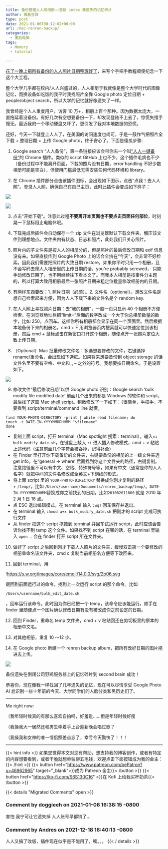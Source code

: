 ```yaml
---
title: 备份整理人人网相册——重新 index 我遗失的记忆碎片
author: 椒盐豆豉
type: post
date: 2021-01-06T08:12:02+00:00
url: /mac-renren-backup/
categories:
  - 重启电脑
tags:
  - Memory
  - tutorial

---
```

[花了一晚上把所有备份的人人照片日期整理好了](https://douchi.space/web/@mtfront/105506251925621875)，来写个手把手教程顺便纪念一下这个大工程。

整个大学几乎都在校内/人人兴盛过的，人人相册于我就像是整个大学时代的图像记忆，而换设备如吃饭的我平时我找照片全靠 Google photo 定位日期 + people/object search，所以大学的记忆就好像遗失了一样。

我曾经是个人人重度用户，访客 10 万+，相册上百个那种。因为数据太庞大，一直拖延着没备份。有好几次有空想要备份一下，却发现登陆不上去了，惊慌失措手慢无。最近我的一个移动硬盘又坏了，更引发了我对本地数据的恐慌。

还好，今天一下就登上人人了，在美国的访问速度也尚可，于是一鼓作气把照片全下载 + 整理日期 + 上传 Google photo，终于安心了。下面是傻瓜步骤:

1. Google search “人人备份”，第一条链接应该会带你去一个叫[”人人一键备份“](https://chrome.google.com/webstore/detail/%E4%BA%BA%E4%BA%BA%E4%B8%80%E9%94%AE%E5%A4%87%E4%BB%BD/efddmnffdanhlbgmmblkpfbllampcijp?hl=zh-CN)的 Chrome 插件。类似的 script GitHub 上也不少，这个插件毛病也不少（备份过程中不能离开页面，下载的照片没有日期，error handling 不好少数相册可能是空白），但使用门槛最低无需安装任何代码环境和 library。

2. 在 Chrome 插件部分点击该插件图标，会出现如下图示，点击“点我！去人人网”。登录人人网，确保自己在自己主页，此时此插件会变成如下样子：

![](https://lh3.googleusercontent.com/hyHKJiI6_ufPBbywLCNOjQ6FaRliQjJW9qLAfpb8dI198ICK7MaWR1UKedjfQKix-TuS9qnnELckfbeMDM1MoFQo=w640-h400-e365-rj-sc0x00ffffff)

![](https://lh3.googleusercontent.com/Oh-vidm_MlGIk0WYYWLkrQyjb8hw5lHSk_FM9aFQkIKkhKmQrdaQ70lI5rryaewkLFeDpVMJjDEAvMO6ejsn_s0w2A=w640-h400-e365-rj-sc0x00ffffff)

3. 点击“开始下载“。注意此过程**不要离开本页面也不要点击页面任何部位**，时刻晃一下鼠标阻止电脑休眠。

4. 下载完成后插件会自动保存一个 zip 文件在浏览器默认下载文件夹。解压该文件到理想地点。文件夹内有状态、日志和照片，此处我们只关心照片。

5. 照片内的子文件夹是按人人的相册分的，但是照片的最后修改日期和 exif 信息没有来。如果直接传到 Google Photo 上的话会全挤在“今天”，会非常不好检索。因此我们需要把照片的大致日期 restore。如果你平时只用一个相册，且不会写码去爬人人相册里的上传日期的话，you’re probably screwed， 只能手动修改日期了，也不用继续往下看本文了。而我本人相册是按事件分主题的，所以打算大致用相册最后一张照片日期来粗定位批量修改相册内的日期。

6. 有两样东西要改：1. 照片日期（必须）。2. 文件名（optional）。想改文件名是想自己检索起来方便，因为人人下载下来的文件名是个 random key.

7. 在人人网上寻找照片日期：去“我的相册”，一般一页只显示 40 个相册不方便检索。在浏览器地址栏把“limit=”后面的数字改成一个大于你总相册数量的数字，比如 250，点回车。这样你所有相册都会显示在同一个页面里。然后根据本地备份下来的相册名，cmd + F 用浏览器页内搜索就可以快速定位到该相册，然后 cmd + 鼠标点击在新窗口打开这个相册，随便点开一张照片定位大致上传日期。

8. （Optional）Mac 批量修改文件名：多选想要修改的文件，右键选择 rename/重命名，会出现如下选框。如果将来想要备份到 object storage 的话文件名里不要有空格、中文和_, – 之外的符号。我想要按日期命名，于是设置如下。

![](https://media.douchi.space/douchi/media_attachments/files/110/452/806/136/560/166/original/81ae4b4b5f6bf089.png)

9. 修改文件“最后修改日期”以供 Google photo 识别：Google search ‘bulk modify file modified date’ 前面几个出来的都是 Windows 的软件和 script，最后找了这篇 Mac [shell script](https://nishabe.medium.com/modifying-file-attribute-in-bulk-mac-osx-1723f19e5074)。稍微修改了一下如下：（很简单，手把手，不要看到 script/terminal/command line 就慌。

```
find YOUR-PHOTO-DIRECTORY -print | while read filename; do
touch -t DATE-IN-YYYYMMDDHHMM "$filename"
done
```

- 复制上面 script，打开 terminal（Mac spotlight 搜索：terminal），输入`vi bulk_modify_date.sh`，在键盘上敲入 `:i` 进入插入修改模式，cmd + v 粘贴上述代码（注意前面几个字符会被吞掉，记得补全）
- 在 Finder 里打开你下载备份的文件夹，右键要备份的相册的上一级文件夹选 get info。在“general -> where’ 后面找到你这个文件夹的路径，右键复制。注意路径里不可以有中文、空格、特殊符号等，如果有中文（通常是你的人人名字）就把中间的文件名修改成全英文+下划线的形式。
- 将上面 script 里的 `YOUR-PHOTO-DIRECTORY` 替换成你刚才复制的路径 + `/temp/`，比如 `/Users/username/Documents/renren_backup/temp/`。`DATE-IN-YYYYMMDDHHMM`替换成你之前找到的日期，比如`201002011800` 就是 2010 年 2 月 1 日 18 点。
- 点 ESC 退出编辑模式，在 terminal 输入 `:wq!` 回车保存并退出。
- 在 terminal 输入 `chmod a+x bulk_modify_date.sh` 把刚才的 script 变成可执行文件
- 从 finder 把这个 script 拖拽到 terminal 并回车试运行 script，此时应该会告诉你找不到 temp 这个文件。如果找不到 script 在哪的话，在 terminal 里输入 `open .` 会在 finder 打开 script 所在文件夹。

10. 做好了 script 之后回到刚才下载人人照片的文件夹，缓慢双击第一个要修改的相册重命名该文件夹，cmd c 复制当前相册名方便等下改回来。

11. 回到 terminal，用

!https://s.w.org/images/core/emoji/14.0.0/svg/2b06.svg

键回到前面运行过的命令，找到上一次运行 script 的那个命令。比如

```
/Users/username/bulk_edit_date.sh
```

，回车运行该命令。此时因为你已经把一个 temp，该命令应该能运行。顺手在 finder 里随便点一个图片确认修改日期有没有被改成你之前设定的日期。

12. 回到 Finder，重命名 temp 文件夹，cmd + v 粘贴回还在剪切板里的原本的相册中文名。

13. 对其他相册，重复 10 ～12 步。

14. 在 Google photo 新建一个 renren backup album，把所有改好日期的图片拖进去上传。

![](https://media.douchi.space/douchi/media_attachments/files/110/452/808/060/391/683/original/190731f4fe825694.png)

备份遗失在倒闭公司野鸡服务器上的记忆碎片到 second brain 成功！

恭喜你，现在像我一样找回了几年遗失的记忆，现在可以尽情享受 Google Photo AI 尬识别一些十年前的今天、大学同学们的人脸分类和黑历史们了。

---

Me right now:

（我年轻时候真的有那么喜欢自拍吗，好羞耻……但是年轻时候好瘦

（我操我大一居然还和男生牵着手上台迎新晚会唱过歌？

（我操我和女神的唯一情侣照差点忘了，幸亏今天勤快了！！！

---
{{< hint info >}}
如果您觉得本文对您有帮助，想支持我的博客创作，或者有特定的内容想要看到，或者干脆就想单独聊五毛钱，欢迎点击下面按钮成为我的金主：
{{< /hint >}}
{{< button href="https://www.patreon.com/bePatron?u=46962965" target="_blank">}}成为 Patreon 金主{{< /button >}}
{{< button href="https://ko-fi.com/S6S130C16" >}}在 Kofi 上给我买杯奶茶{{< /button >}}

{{< details "Migrated Comments" open >}}
### Comment by doggieeh on 2021-01-08 16:38:15 -0800
害怕 我宁可让它遗失掉 人人账号早都销了&#8230;

### Comment by Andres on 2021-12-18 16:40:13 -0800
人人又搞了改版，插件现在似乎是不能用了，唉。。。
{{< / details >}}